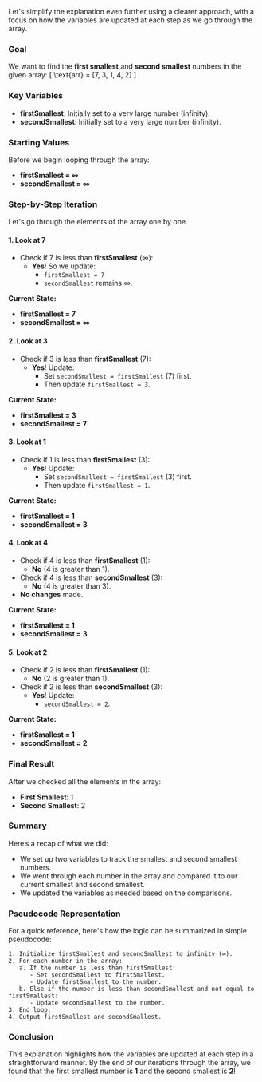 Let's simplify the explanation even further using a clearer approach, with a focus on how the variables are updated at each step as we go through the array.

### Goal

We want to find the **first smallest** and **second smallest** numbers in the given array:
\[ \text{arr} = [7, 3, 1, 4, 2] \]

### Key Variables

- **firstSmallest**: Initially set to a very large number (infinity).
- **secondSmallest**: Initially set to a very large number (infinity).

### Starting Values

Before we begin looping through the array:
- **firstSmallest = ∞**
- **secondSmallest = ∞**

### Step-by-Step Iteration

Let's go through the elements of the array one by one.

#### **1. Look at 7**

- Check if 7 is less than **firstSmallest** (∞):
  - **Yes**! So we update:
    - `firstSmallest = 7`
    - `secondSmallest` remains ∞.

**Current State:**
- **firstSmallest = 7**
- **secondSmallest = ∞**

#### **2. Look at 3**

- Check if 3 is less than **firstSmallest** (7):
  - **Yes**! Update:
    - Set `secondSmallest = firstSmallest` (7) first.
    - Then update `firstSmallest = 3`.

**Current State:**
- **firstSmallest = 3**
- **secondSmallest = 7**

#### **3. Look at 1**

- Check if 1 is less than **firstSmallest** (3):
  - **Yes**! Update:
    - Set `secondSmallest = firstSmallest` (3) first.
    - Then update `firstSmallest = 1`.

**Current State:**
- **firstSmallest = 1**
- **secondSmallest = 3**

#### **4. Look at 4**

- Check if 4 is less than **firstSmallest** (1):
  - **No** (4 is greater than 1).
- Check if 4 is less than **secondSmallest** (3):
  - **No** (4 is greater than 3).
- **No changes** made.

**Current State:**
- **firstSmallest = 1**
- **secondSmallest = 3**

#### **5. Look at 2**

- Check if 2 is less than **firstSmallest** (1):
  - **No** (2 is greater than 1).
- Check if 2 is less than **secondSmallest** (3):
  - **Yes**! Update:
    - `secondSmallest = 2`.

**Current State:**
- **firstSmallest = 1**
- **secondSmallest = 2**

### Final Result

After we checked all the elements in the array:
- **First Smallest**: 1
- **Second Smallest**: 2

### Summary

Here’s a recap of what we did:
- We set up two variables to track the smallest and second smallest numbers.
- We went through each number in the array and compared it to our current smallest and second smallest.
- We updated the variables as needed based on the comparisons.

### Pseudocode Representation

For a quick reference, here's how the logic can be summarized in simple pseudocode:

```plaintext
1. Initialize firstSmallest and secondSmallest to infinity (∞).
2. For each number in the array:
   a. If the number is less than firstSmallest:
      - Set secondSmallest to firstSmallest.
      - Update firstSmallest to the number.
   b. Else if the number is less than secondSmallest and not equal to firstSmallest:
      - Update secondSmallest to the number.
3. End loop.
4. Output firstSmallest and secondSmallest.
```

### Conclusion

This explanation highlights how the variables are updated at each step in a straightforward manner. By the end of our iterations through the array, we found that the first smallest number is **1** and the second smallest is **2**!
